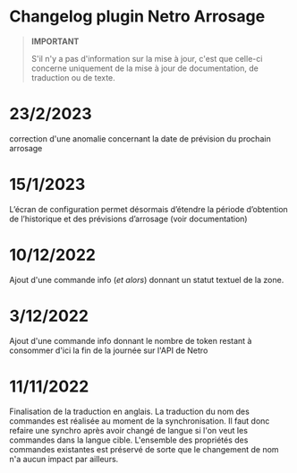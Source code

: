 # Changelog plugin Netro Arrosage

>**IMPORTANT**
>
>S'il n'y a pas d'information sur la mise à jour, c'est que celle-ci concerne uniquement de la mise à jour de documentation, de traduction ou de texte.

# 23/2/2023
correction d'une anomalie concernant la date de prévision du prochain arrosage

# 15/1/2023
L’écran de configuration permet désormais d’étendre la période d’obtention de l’historique et des prévisions d’arrosage (voir documentation)

# 10/12/2022
Ajout d'une commande info (*et alors*) donnant un statut textuel de la zone.

# 3/12/2022
Ajout d'une commande info donnant le nombre de token restant à consommer d'ici la fin de la journée sur l'API de Netro

# 11/11/2022
Finalisation de la traduction en anglais. La traduction du nom des commandes est réalisée au moment de la synchronisation. Il faut donc refaire une synchro après avoir changé de langue si l'on veut les commandes dans la langue cible. L'ensemble des propriétés des commandes existantes est préservé de sorte que le changement de nom n'a aucun impact par ailleurs.
